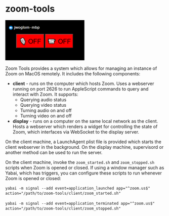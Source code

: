 # zoom-tools

<img src="docs/display-widget.png" width=250 />

Zoom Tools provides a system which allows for managing an instance of Zoom on MacOS remotely.
It includes the following components:

* **client** - runs on the computer which hosts Zoom. Uses a webserver running on port 2626 to run AppleScript commands to query and interact with Zoom. It supports:
  * Querying audio status
  * Querying video status
  * Turning audio on and off
  * Turning video on and off
* **display** - runs on a computer on the same local network as the client. Hosts a webserver which renders a widget for controlling the state of Zoom, which interfaces via WebSocket to the display server.

On the client machine, a LaunchAgent plist file is provided which starts the client webserver in the background. On the display machine, supervisord or another method can be used to run the server.

On the client machine, invoke the `zoom_started.sh` and `zoom_stopped.sh` scripts when Zoom is opened or closed.
If using a window manager such as Yabai, which has triggers, you can configure these scripts to run whenever Zoom is opened or closed:

```
yabai -m signal --add event=application_launched app="^zoom.us$" action="/path/to/zoom-tools/client/zoom_started.sh"

yabai -m signal --add event=application_terminated app="^zoom.us$" action="/path/to/zoom-tools/client/zoom_stopped.sh"
```